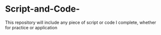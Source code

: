 # Script-and-Code-
This repository will include any piece of script or code I complete, whether for practice or application 
